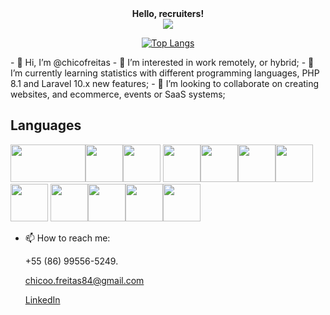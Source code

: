 <div align="center">
            <strong align="center">Hello, recruiters!</strong>
</div>

<div align="center">
            <img src="https://media.giphy.com/media/qgQUggAC3Pfv687qPC/giphy.gif" />
</div>

<div align="center">

[![Top Langs](https://github-readme-stats-git-masterrstaa-rickstaa.vercel.app/api/top-langs/?username=chicofreitas&theme=dracula)](https://github.com/anuraghazra/github-readme-stats)

            
</div>
- 👋 Hi, I’m @chicofreitas
- 👀 I’m interested in work remotely, or hybrid; 
- 🌱 I’m currently learning statistics with different programming languages, PHP 8.1 and Laravel 10.x new features;
- 💞️ I’m looking to collaborate on creating websites, and ecommerce, events or SaaS systems;

## Languages

<img src="https://cdn.jsdelivr.net/gh/devicons/devicon/icons/php/php-plain.svg" height="60" width="120"/><img src="https://cdn.jsdelivr.net/gh/devicons/devicon/icons/javascript/javascript-plain.svg" height="60" width="60"/><img src="https://cdn.jsdelivr.net/gh/devicons/devicon/icons/typescript/typescript-plain.svg" height="60" width="60"/>
<img src="https://cdn.jsdelivr.net/gh/devicons/devicon/icons/html5/html5-plain-wordmark.svg" height="60" width="60"/><img src="https://cdn.jsdelivr.net/gh/devicons/devicon/icons/css3/css3-plain-wordmark.svg" height="60" width="60"/><img src="https://cdn.jsdelivr.net/gh/devicons/devicon/icons/bootstrap/bootstrap-plain-wordmark.svg" height="60" width="60"/><img src="https://cdn.jsdelivr.net/gh/devicons/devicon/icons/webpack/webpack-plain.svg" height="60" width="60"/><img src="https://cdn.jsdelivr.net/gh/devicons/devicon/icons/docker/docker-plain.svg" height="60" width="60"/>
<img src="https://cdn.jsdelivr.net/gh/devicons/devicon/icons/composer/composer-original.svg" height="60" width="60"/><img src="https://cdn.jsdelivr.net/gh/devicons/devicon/icons/tailwindcss/tailwindcss-plain.svg" height="60" width="60"/><img src="https://cdn.jsdelivr.net/gh/devicons/devicon/icons/sass/sass-original.svg" height="60" width="60"/><img src="https://cdn.jsdelivr.net/gh/devicons/devicon/icons/npm/npm-original-wordmark.svg" height="60" width="60"/>

- 📫 How to reach me: 

  +55 (86) 99556-5249. 
  
  chicoo.freitas84@gmail.com
  
  [LinkedIn](www.linkedin.com/in/prof-chico-freitas)

<!---
chicofreitas/chicofreitas is a ✨ special ✨ repository because its `README.md` (this file) appears on your GitHub profile.
You can click the Preview link to take a look at your changes.
--->

